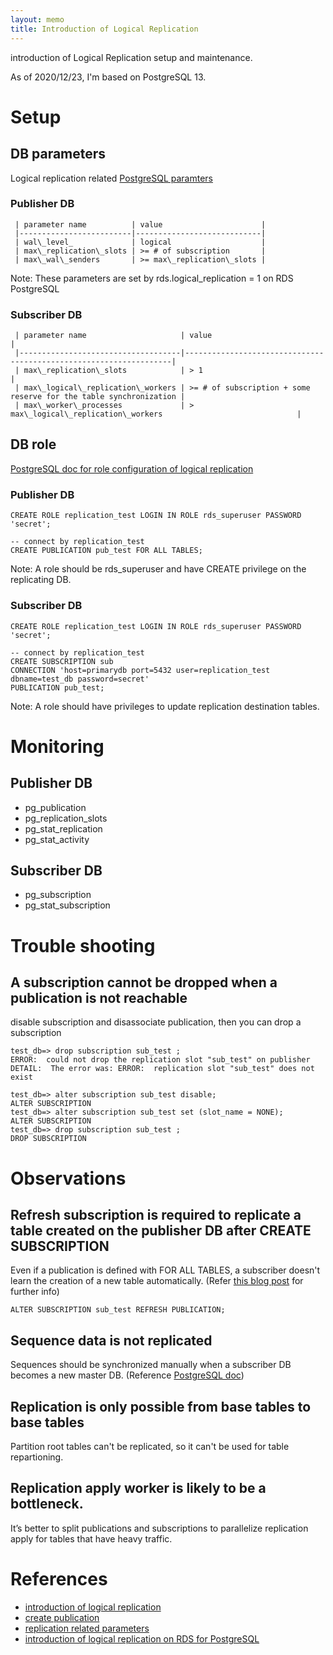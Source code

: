```yaml
---
layout: memo
title: Introduction of Logical Replication
---
```


introduction of Logical Replication setup and maintenance.

As of 2020/12/23, I'm based on PostgreSQL 13.

# Setup
## DB parameters
Logical replication related [PostgreSQL paramters](https://www.postgresql.org/docs/13/logical-replication-config.html)

### Publisher DB
     | parameter name          | value                      |
     |-------------------------|----------------------------|
     | wal\_level_             | logical                    |
     | max\_replication\_slots | >= # of subscription       |
     | max\_wal\_senders       | >= max\_replication\_slots |

Note: These parameters are set by rds.logical_replication = 1 on RDS PostgreSQL

### Subscriber DB
     | parameter name                     | value                                                             |
     |------------------------------------|-------------------------------------------------------------------|
     | max\_replication\_slots            | > 1                                                               |
     | max\_logical\_replication\_workers | >= # of subscription + some reserve for the table synchronization |
     | max\_worker\_processes             | > max\_logical\_replication\_workers                              |

## DB role
[PostgreSQL doc for role configuration of logical replication](https://www.postgresql.org/docs/11/logical-replication-security.html)

### Publisher DB
```
CREATE ROLE replication_test LOGIN IN ROLE rds_superuser PASSWORD 'secret'; 

-- connect by replication_test
CREATE PUBLICATION pub_test FOR ALL TABLES;
```

Note: A role should be rds_superuser and have CREATE privilege on the replicating DB.

### Subscriber DB
```
CREATE ROLE replication_test LOGIN IN ROLE rds_superuser PASSWORD 'secret';

-- connect by replication_test
CREATE SUBSCRIPTION sub
CONNECTION 'host=primarydb port=5432 user=replication_test dbname=test_db password=secret'
PUBLICATION pub_test;
```

Note: A role should have privileges to update replication destination tables.


# Monitoring
## Publisher DB
- pg\_publication
- pg\_replication\_slots
- pg\_stat\_replication
- pg\_stat\_activity

## Subscriber DB
- pg\_subscription
- pg\_stat\_subscription

# Trouble shooting
## A subscription cannot be dropped when a publication is not reachable
disable subscription and disassociate publication, then you can drop a subscription

```
test_db=> drop subscription sub_test ;
ERROR:  could not drop the replication slot "sub_test" on publisher
DETAIL:  The error was: ERROR:  replication slot "sub_test" does not exist

test_db=> alter subscription sub_test disable;
ALTER SUBSCRIPTION
test_db=> alter subscription sub_test set (slot_name = NONE);
ALTER SUBSCRIPTION
test_db=> drop subscription sub_test ;
DROP SUBSCRIPTION
```

# Observations
## Refresh subscription is required to replicate a table created on the publisher DB after CREATE SUBSCRIPTION

Even if a publication is defined with FOR ALL TABLES, a subscriber doesn't learn the creation of a new table automatically.
(Refer [this blog post](https://www.2ndquadrant.com/en/blog/logical-replication-postgresql-10/) for further info)

```
ALTER SUBSCRIPTION sub_test REFRESH PUBLICATION;
```

## Sequence data is not replicated

Sequences should be synchronized manually when a subscriber DB becomes a new master DB.
(Reference [PostgreSQL doc](https://www.postgresql.org/docs/13/logical-replication-restrictions.html))

## Replication is only possible from base tables to base tables

Partition root tables can't be replicated, so it can't be used for table repartioning.

## Replication apply worker is likely to be a bottleneck.

It’s better to split publications and subscriptions to parallelize replication apply for tables that have heavy traffic.

# References
- [introduction of logical replication](https://www.postgresql.org/docs/13/logical-replication.html)
- [create publication](https://www.postgresql.org/docs/13/sql-createpublication.html)
- [replication related parameters](https://www.postgresql.org/docs/13/runtime-config-replication.html)
- [introduction of logical replication on RDS for PostgreSQL](https://aws.amazon.com/blogs/database/using-logical-replication-to-replicate-managed-amazon-rds-for-postgresql-and-amazon-aurora-to-self-managed-postgresql/)
